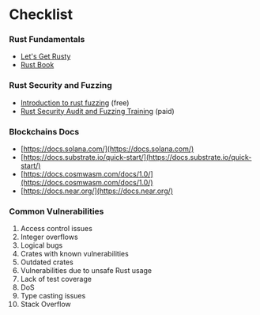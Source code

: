 # Checklist

### Rust Fundamentals

* [Let's Get Rusty](https://www.youtube.com/playlist?list=PLai5B987bZ9CoVR-QEIN9foz4QCJ0H2Y8)
* [Rust Book](https://doc.rust-lang.org/book/)

### Rust Security and Fuzzing

* [Introduction to rust fuzzing](https://academy.fuzzinglabs.com/introduction-rust-fuzzing) (free)
* [Rust Security Audit and Fuzzing Training](https://academy.fuzzinglabs.com/rust-security-audit-and-fuzzing-training) (paid)

### Blockchains Docs

* [https://docs.solana.com/](https://docs.solana.com/)
* [https://docs.substrate.io/quick-start/](https://docs.substrate.io/quick-start/)
* [https://docs.cosmwasm.com/docs/1.0/](https://docs.cosmwasm.com/docs/1.0/)
* [https://docs.near.org/](https://docs.near.org/)

### Common Vulnerabilities

1. Access control issues
2. Integer overflows
3. Logical bugs
4. Crates with known vulnerabilities
5. Outdated crates
6. Vulnerabilities due to unsafe Rust usage
7. Lack of test coverage
8. DoS
9. Type casting issues
10. Stack Overflow
